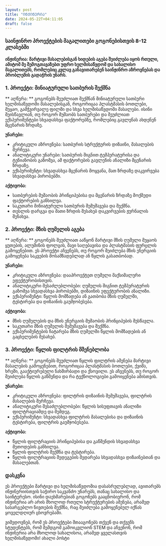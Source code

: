 ```yaml
---
layout: post
title: "ᲘᲜᲟᲘᲜᲔᲠᲘᲐ"
date: 2024-05-22T+04:11:05
draft: false
---
```

### საინჟინრო პროექტების მაგალითები გოგონებისთვის 8-12 კლასებში

#### ინჟინერია: მარტივი მასალებისგან ხიდების აგება შეიძლება იყოს რთული, ამიტომ მე შემოგთავაზებთ უფრო ხელმისაწვდომ და სახალისო მაგალითებს, რომლებიც კვლავ განავითარებენ საინჟინრო აზროვნებას და პრობლემის გადაჭრის უნარს.

### 1. პროექტი: მინიატურული სათბურის შექმნა

** აღწერა: **
გოგონებს შეუძლიათ შექმნან მინიატურული სათბური ხელმისაწვდომი მასალებისგან, როგორიცაა პლასტმასის ბოთლები, მუყაო, გამჭვირვალე ფილმი და სხვა ხელმისაწვდომი მასალები. ისინი შეისწავლიან, თუ როგორ მუშაობს სათბურები და შეუძლიათ ექსპერიმენტები სხვადასხვა ფაქტორებზე, რომლებიც გავლენას ახდენენ მცენარის ზრდაზე.

**უნარები:**
- კრიტიკული აზროვნება: სათბურის სტრუქტურის დიზაინი, მასალების შერჩევა.
- ანალიტიკური უნარები: სათბურის შიგნით ტემპერატურისა და ტენიანობის გაზომვა, ამ ფაქტორების გავლენის ანალიზი მცენარის ზრდაზე.
- ექსპერიმენტი: სხვადასხვა მცენარის მოყვანა, მათ ზრდაზე დაკვირვება სხვადასხვა პირობებში.

**აქტივობა:**
- სათბურების მუშაობის პრინციპებისა და მცენარის ზრდაზე მოქმედი ფაქტორების განხილვა.
- საკუთარი მინიატურული სათბურის შემუშავება და შექმნა.
- თესლის დარგვა და მათი ზრდის შესახებ დაკვირვების ჟურნალის შენახვა.

### 2. პროექტი: მზის ღუმელის აგება

** აღწერა: **
გოგონებს შეუძლიათ ააწყონ მარტივი მზის ღუმელი მუყაოს ყუთების, ალუმინის ფოლგის, შავი საღებავისა და პლასტმასის ფურცლის გამოყენებით. ეს პროექტი აჩვენებს, თუ როგორ შეიძლება მზის ენერგიის გამოყენება საკვების მოსამზადებლად ან წყლის გასათბობად.

**უნარები:**
- კრიტიკული აზროვნება: დააპროექტეთ ღუმელი მაქსიმალური ეფექტურობისთვის.
- ანალიტიკური შესაძლებლობები: ღუმელის შიგნით ტემპერატურის გაზომვა სხვადასხვა პირობებში, დიზაინის ეფექტურობის ანალიზი.
- ექსპერიმენტი: წყლის მომზადება ან გათბობა მზის ღუმელში, ტესტირება და დიზაინის გაუმჯობესება.

**აქტივობა:**
- მზის ღუმელების და მზის ენერგიის მუშაობის პრინციპების შესწავლა.
- საკუთარი მზის ღუმელის შემუშავება და შექმნა.
- ექსპერიმენტების ჩატარება მზის ღუმელში წყლის მომზადების ან გაცხელების შესახებ.

### 3. პროექტი: წყლის ფილტრის მშენებლობა

** აღწერა: **
გოგონებს შეუძლიათ წყლის ფილტრის აშენება მარტივი მასალების გამოყენებით, როგორიცაა პლასტმასის ბოთლები, ქვიშა, ხრეში, გააქტიურებული ნახშირბადი და ქსოვილი. ეს აჩვენებს, თუ როგორ შეიძლება წყლის გაწმენდა და რა ტექნოლოგიები გამოიყენება ამისთვის.

**უნარები:**
- კრიტიკული აზროვნება: ფილტრის დიზაინის შემუშავება, ფილტრის მასალების შერჩევა.
- ანალიტიკური შესაძლებლობები: წყლის სისუფთავის ანალიზი ფილტრაციამდე და შემდეგ.
- ექსპერიმენტი: სხვადასხვა ფილტრის მასალებისა და დიზაინის ტესტირება, ფილტრის გაუმჯობესება.

**აქტივობა:**
- წყლის ფილტრაციის პრინციპებისა და გაწმენდის სხვადასხვა მეთოდების განხილვა.
- წყლის ფილტრის შექმნა და ტესტირება.
- წყლის ფილტრაციის შედეგების შედარება სხვადასხვა დიზაინებთან და მასალებთან.

### დასკვნა
ეს პროექტები მარტივი და ხელმისაწვდომია დასასრულებლად, ავითარებს ინჟინერიისთვის საჭირო საკვანძო უნარებს, თანაც სახალისო და საინტერესო. ისინი დაეხმარებიან გოგონებს გააცნობიერონ, რომ ინჟინერია არ არის მხოლოდ რთული სტრუქტურების აშენება, არამედ სასარგებლო ნივთების შექმნა, რაც შეიძლება გამოყენებულ იქნას ყოველდღიურ ცხოვრებაში.

ვიმედოვნებ, რომ ეს პროექტები შთააგონებს თქვენ და თქვენს სტუდენტებს, რომ შემდგომ გამოიკვლიონ STEM და აჩვენონ, რომ ინჟინერია არა მხოლოდ სახალისოა, არამედ ყველასთვის ხელმისაწვდომი!
ახალი პოსტი
